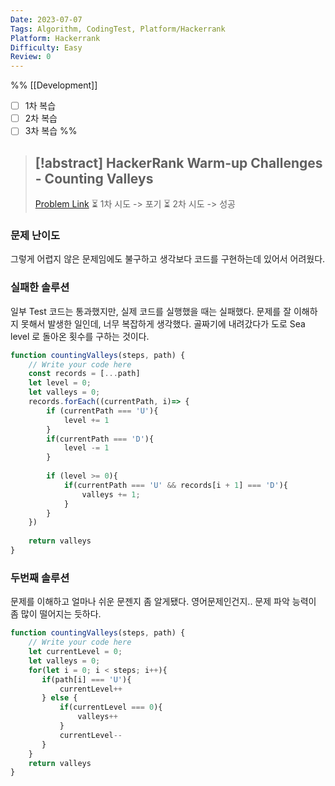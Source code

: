 ```yaml
---
Date: 2023-07-07
Tags: Algorithm, CodingTest, Platform/Hackerrank
Platform: Hackerrank
Difficulty: Easy
Review: 0
---
```

%%
[[Development]]
- [ ] 1차 복습 
- [ ] 2차 복습
- [ ] 3차 복습
%%
> [!abstract] HackerRank 
> **Warm-up Challenges** - Counting Valleys
> ----
> [Problem Link](https://www.hackerrank.com/challenges/counting-valleys/problem?h_l=interview&isFullScreen=false&playlist_slugs%5B%5D%5B%5D=interview-preparation-kit&playlist_slugs%5B%5D%5B%5D=warmup)
> ⏳ 1차 시도 -> 포기
> ⏳ 2차 시도 -> 성공

### 문제 난이도
그렇게 어렵지 않은 문제임에도 불구하고 생각보다 코드를 구현하는데 있어서 어려웠다.

### 실패한 솔루션
일부 Test 코드는 통과했지만, 실제 코드를 실행했을 때는 실패했다. 문제를 잘 이해하지 못해서 발생한 일인데, 너무 복잡하게 생각했다. 골짜기에 내려갔다가 도로 Sea level 로 돌아온 횟수를 구하는 것이다. 
```js
function countingValleys(steps, path) {
    // Write your code here
    const records = [...path]
    let level = 0;
    let valleys = 0;
    records.forEach((currentPath, i)=> {
        if (currentPath === 'U'){
            level += 1
        } 
        if(currentPath === 'D'){
            level -= 1
        }
        
        if (level >= 0){
            if(currentPath === 'U' && records[i + 1] === 'D'){
                valleys += 1;
            }
        }
    })
    
    return valleys
}
```

### 두번째 솔루션
문제를 이해하고 얼마나 쉬운 문젠지 좀 알게됐다. 영어문제인건지.. 문제 파악 능력이 좀 많이 떨어지는 듯하다. 
```js
function countingValleys(steps, path) {
    // Write your code here
    let currentLevel = 0;
    let valleys = 0;
    for(let i = 0; i < steps; i++){
       if(path[i] === 'U'){
           currentLevel++
       } else {
           if(currentLevel === 0){
               valleys++
           }
           currentLevel--
       }
    }
    return valleys
}
```
